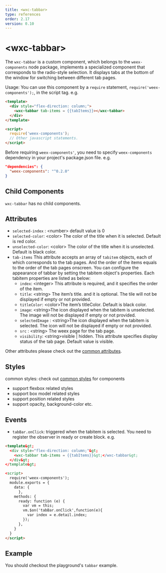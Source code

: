 ```yaml
---
title: <wxc-tabbar>
type: references
order: 2.17
version: 0.10
---
```


# &lt;wxc-tabbar&gt;

The `wxc-tabbar` is a custom component, which belongs to the `weex-components` node package, implements a specialized component that corresponds to the radio-style selection. It displays tabs at the bottom of the window for switching between different tab pages.

Usage: You can use this component by a `require` statement, `require('weex-components');`, in the script tag. e.g.

```html
<template>
  <div style="flex-direction: column;">
    <wxc-tabbar tab-items = {{tabItems}}></wxc-tabbar>
  </div>
</template>

<script>
  require('weex-components');
  // Other javascript statements.
</script>
```

Before requiring `weex-components'`, you need to specify `weex-components` dependency in your project's package.json file. e.g.

```json
"dependencies": {
  "weex-components": "^0.2.0"
}
```

## Child Components

`wxc-tabbar` has no child components.


## Attributes

* `selected-index` : &lt;number&gt; default value is 0
* `selected-color`: &lt;color&gt; The color of the title when it is selected. Default is red color.
* `unselected-color`: &lt;color&gt; The color of the title when it is unselected. Default is black color.
* `tab-items` This attribute accepts an array of `tabitem` objects, each of which corresponds to the tab pages. And the order of the items equals to the order of the tab pages onscreen. You can configure the appearance of tabbar by setting the tabitem object's properties. Each tabitem properties are listed as below:
  * `index`: &lt;integer&gt; This attribute is required, and it specifies the order of the item.
  * `title`: &lt;string&gt; The item’s title. and it is optional. The tile will not be displayed if empty or not provided.
  * `titleColor`: &lt;color&gt;The item’s titleColor. Default is black color.
  * `image`: &lt;string&gt;The icon displayed when the tabitem is unselected. The image will not be displayed if empty or not provided.
  * `selectedImage` : &lt;string&gt;The icon displayed when the tabitem is selected. The icon will not be displayed if empty or not provided.
  * `src` : &lt;string&gt; The weex page for the tab page.
  * `visibility`: &lt;string&gt;visible | hidden. This attribute specifies display status of the tab page. Default value is visible.

Other attributes please check out the [common attributes](../common-attrs.html).

## Styles
common styles: check out [common styles](../common-style.html) for components

* support flexbox related styles
* support box model related styles
* support position related styles
* support opacity, background-color etc.

## Events
* `tabBar.onClick`: triggered when the tabitem is selected. You need to register the observer in ready or create block.
e.g.


```html
<template&gt;
  <div style="flex-direction: column;"&gt;
    <wxc-tabbar tab-items = {{tabItems}}&gt;</wxc-tabbar&gt;
  </div&gt;
</template&gt;

<script>
  require('weex-components');
  module.exports = {
    data: {
      },
    methods: {
      ready: function (e) {
        var vm = this;
        vm.$on('tabBar.onClick',function(e){
          var index = e.detail.index;
        });
      },
    }
  }
</script>
```

## Example
You should checkout the playground's `tabbar` example.

